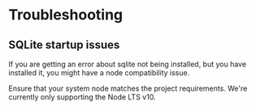 # Troubleshooting

## SQLite startup issues
If you are getting an error about sqlite not being installed, but you have installed it, you might have a node compatibility issue.

Ensure that your system node matches the project requirements. We're currently only supporting the Node LTS v10.
